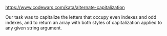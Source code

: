 https://www.codewars.com/kata/alternate-capitalization

Our task was to capitalize the letters that occupy even indexes and odd indexes, and to return an array with both styles of capitalization applied to any given string argument. 